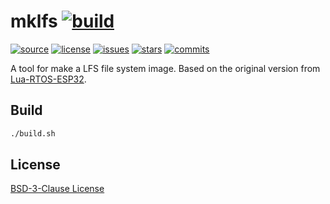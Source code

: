 mklfs [![build](https://github.com/xingrz/mklfs/actions/workflows/build.yml/badge.svg)](https://github.com/xingrz/mklfs/actions/workflows/build.yml)
==========

[![source][source-img]][source-url] [![license][license-img]][license-url] [![issues][issues-img]][issues-url] [![stars][stars-img]][stars-url] [![commits][commits-img]][commits-url]

A tool for make a LFS file system image. Based on the original version from
[Lua-RTOS-ESP32](https://github.com/whitecatboard/Lua-RTOS-ESP32/tree/master/components/mklfs).

## Build

```sh
./build.sh
```

## License

[BSD-3-Clause License](LICENSE)

[source-img]: https://img.shields.io/github/languages/top/xingrz/mklfs?style=flat-square
[source-url]: src
[license-img]: https://img.shields.io/github/license/xingrz/mklfs?style=flat-square
[license-url]: LICENSE
[issues-img]: https://img.shields.io/github/issues/xingrz/mklfs?style=flat-square
[issues-url]: https://github.com/xingrz/mklfs/issues
[stars-img]: https://img.shields.io/github/stars/xingrz/mklfs?style=flat-square
[stars-url]: https://github.com/xingrz/mklfs/stargazers
[commits-img]: https://img.shields.io/github/last-commit/xingrz/mklfs?style=flat-square
[commits-url]: https://github.com/xingrz/mklfs/commits/master
